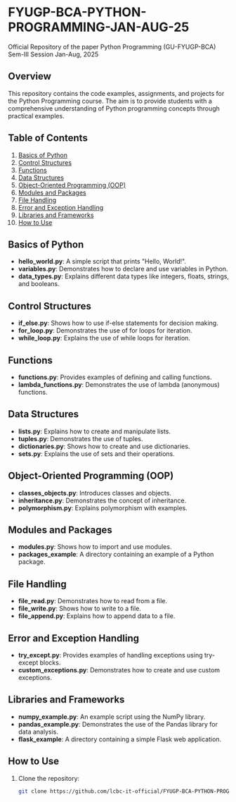 # FYUGP-BCA-PYTHON-PROGRAMMING-JAN-AUG-25

Official Repository of the paper Python Programming (GU-FYUGP-BCA) Sem-III Session Jan-Aug, 2025 

## Overview

This repository contains the code examples, assignments, and projects for the Python Programming course. The aim is to provide students with a comprehensive understanding of Python programming concepts through practical examples.

## Table of Contents

1. [Basics of Python](#basics-of-python)
2. [Control Structures](#control-structures)
3. [Functions](#functions)
4. [Data Structures](#data-structures)
5. [Object-Oriented Programming (OOP)](#object-oriented-programming-oop)
6. [Modules and Packages](#modules-and-packages)
7. [File Handling](#file-handling)
8. [Error and Exception Handling](#error-and-exception-handling)
9. [Libraries and Frameworks](#libraries-and-frameworks)
10. [How to Use](#how-to-use)

## Basics of Python

- **hello_world.py**: A simple script that prints "Hello, World!".
- **variables.py**: Demonstrates how to declare and use variables in Python.
- **data_types.py**: Explains different data types like integers, floats, strings, and booleans.

## Control Structures

- **if_else.py**: Shows how to use if-else statements for decision making.
- **for_loop.py**: Demonstrates the use of for loops for iteration.
- **while_loop.py**: Explains the use of while loops for iteration.

## Functions

- **functions.py**: Provides examples of defining and calling functions.
- **lambda_functions.py**: Demonstrates the use of lambda (anonymous) functions.

## Data Structures

- **lists.py**: Explains how to create and manipulate lists.
- **tuples.py**: Demonstrates the use of tuples.
- **dictionaries.py**: Shows how to create and use dictionaries.
- **sets.py**: Explains the use of sets and their operations.

## Object-Oriented Programming (OOP)

- **classes_objects.py**: Introduces classes and objects.
- **inheritance.py**: Demonstrates the concept of inheritance.
- **polymorphism.py**: Explains polymorphism with examples.

## Modules and Packages

- **modules.py**: Shows how to import and use modules.
- **packages_example**: A directory containing an example of a Python package.

## File Handling

- **file_read.py**: Demonstrates how to read from a file.
- **file_write.py**: Shows how to write to a file.
- **file_append.py**: Explains how to append data to a file.

## Error and Exception Handling

- **try_except.py**: Provides examples of handling exceptions using try-except blocks.
- **custom_exceptions.py**: Demonstrates how to create and use custom exceptions.

## Libraries and Frameworks

- **numpy_example.py**: An example script using the NumPy library.
- **pandas_example.py**: Demonstrates the use of the Pandas library for data analysis.
- **flask_example**: A directory containing a simple Flask web application.

## How to Use

1. Clone the repository:
   ```bash
   git clone https://github.com/lcbc-it-official/FYUGP-BCA-PYTHON-PROGRAMMING-JAN-AUG-25.git
